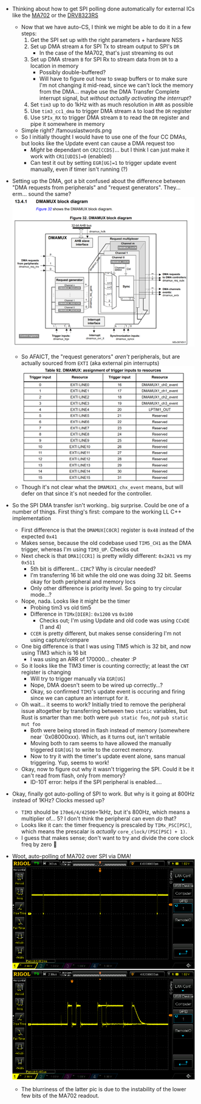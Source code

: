 - Thinking about how to get SPI polling done automatically for external ICs like the
  [MA702](https://www.monolithicpower.com/en/documentview/productdocument/index/version/2/document_type/Datasheet/lang/en/sku/MA702/)
  or the [DRV8323RS](https://www.ti.com/lit/ds/symlink/drv8323r.pdf?ts=1618071707530)
  - Now that we have auto-CS, I think we might be able to do it in a few steps:
    1. Get the SPI set up with the right parameters + hardware NSS
    2. Set up DMA stream `A` for SPI Tx to stream output to SPI's `DR`
       - In the case of the MA702, that's just streaming `0`s out
    3. Set up DMA stream `B` for SPI Rx to stream data from `DR` to a location in memory
       - Possibly double-buffered?
       - Will have to figure out how to swap buffers or to make sure I'm not changing it mid-read,
         since we can't lock the memory from the DMA... maybe use the DMA Transfer Complete
         interrupt signal, but _without actually activating the interrupt_?
    4. Set `tim3` up to do 1kHz with as much resolution in `ARR` as possible
    5. Use `tim3_cc1_dma` to trigger DMA stream `A` to load the `DR` register
    6. Use `SPIx_RX` to trigger DMA stream `B` to read the `DR` register and pipe it somewhere in memory
  - Simple right? /famouslastwords.png
  - So I initially thought I would have to use one of the four CC DMAs, but looks like the Update
    event can cause a DMA request too
    - _Might_ be dependant on `CR2[CCDS]`... but I think I can just make it work with `CR1[UDIS]=0` (enabled)
    - Can test it out by setting `EGR[UG]=1` to trigger update event manually, even if timer isn't
      running (?)

- Setting up the DMA, got a bit confused about the difference between "DMA requests from
  peripherals" and "request generators". They... erm... sound the same?
  ![](images/2021-04-10-23-54-43.png)
  - So AFAICT, the "request generators" _aren't_ peripherals, but are actually sourced from `EXTI`
    (aka external pin interrupts)
    ![](images/2021-04-10-23-56-02.png)
  - Though it's not clear what the `DMAMUX1_chx_event` means, but will defer on that since it's
    not needed for the controller.

- So the SPI DMA transfer isn't working.. big surprise. Could be one of a number of things. First
  thing's first: compare to the working LL C++ implementation
  - First difference is that the `DMAMUX[C0CR]` register is `0x48` instead of the expected `0x41`
  - Makes sense, because the old codebase used `TIM5_CH1` as the DMA trigger, whereas I'm using
    `TIM3_UP`. Checks out
  - Next check is that `DMA1[CCR1]` is pretty wildly different: `0x2A31` vs my `0x511`
    - 5th bit is different... `CIRC`? Why is circular needed?
    - I'm transferring 16 bit while the old one was doing 32 bit. Seems okay for both peripheral and
      memory locs
    - Only other difference is priority level. So going to try circular mode...?
  - Nope, nada. Looks like it might be the timer
    - Probing tim3 vs old tim5
    - Difference in `TIMx[DIER]`: `0x1200` vs `0x100`
      - Checks out; I'm using Update and old code was using `CCxDE` (1 and 4)
    - `CCER` is pretty different, but makes sense considering I'm not using capture/compare
  - One big difference is that I was using TIM5 which is 32 bit, and now using TIM3 which is 16 bit
    - I was using an ARR of 170000... cheater :P
  - So it looks like the TIM3 timer is counting correctly; at least the `CNT` register is changing
    - Will try to trigger manually via `EGR[UG]`
    - Nope, DMA doesn't seem to be wired up correctly...?
    - Okay, so confirmed `TIM3`'s update event is occuring and firing since we can capture an
      interrupt for it.
  - Oh wait... it seems to work? Initially tried to remove the peripheral issue altogether by
    transferring between two `static` variables, but Rust is smarter than me: both were `pub
    static foo`, _not_ `pub static mut foo`
    - Both were being stored in flash instead of memory (somewhere near `0x08000xxx). Which, as it
      turns out, isn't writable
    - Moving both to ram seems to have allowed the manually triggered `EGR[UG]` to write to the
      correct memory.
    - Now to try it with the timer's update event alone, sans manual triggering. Yup, seems to work!
  - Okay, now to figure out why it wasn't triggering the SPI. Could it be it can't read from flash,
    only from memory?
    - ID-10T error: helps if the SPI peripheral is enabled....

- Okay, finally got auto-polling of SPI to work. But why is it going at 800Hz instead of 1KHz?
  Clocks messed up?
  - `TIM3` should be `170e6/4/42500`=1kHz, but it's 800Hz, which means a multiplier of... 5? I don't
    think the peripheral can even _do_ that?
  - Looks like it can: the timer frequency is prescaled by `TIMx_PSC[PSC]`, which means the
    prescalar is _actually_ `core_clock/(PSC[PSC] + 1)`.
  - I guess that makes sense; don't want to try and divide the core clock freq by zero :zany_face:

- Woot, auto-polling of MA702 over SPI via DMA!
  ![](images/2021-04-11-16-48-09.png)
  ![](images/2021-04-11-16-48-36.png)
  - The blurriness of the latter pic is due to the instability of the lower few bits of the MA702
    readout.
